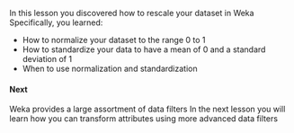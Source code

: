In this lesson you discovered how to rescale your dataset in Weka Specifically, you learned:
- How to normalize your dataset to the range 0 to 1
- How to standardize your data to have a mean of 0 and a standard deviation of 1
- When to use normalization and standardization

#### Next
Weka provides a large assortment of data filters In the next lesson you will learn how you can
transform attributes using more advanced data filters
